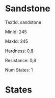 # Sandstone

TextId: sandstone

MinId: 245

MaxId: 245

Hardness: 0,8

Resistance: 0,8


Num States: 1

# States
```

```